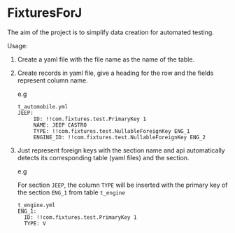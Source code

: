 FixturesForJ
============

The aim of the project is to simplify data creation for automated testing.

Usage:

1. Create a yaml file with the file name as the name of the table.
2. Create records in yaml file, give a heading for the row and the fields represent column name.

   e.g 
   ````
   t_automobile.yml
   JEEP:
        ID: !!com.fixtures.test.PrimaryKey 1
        NAME: JEEP CASTRO
        TYPE: !!com.fixtures.test.NullableForeignKey ENG_1
        ENGINE_ID: !!com.fixtures.test.NullableForeignKey ENG_2
   ````     
3. Just represent foreign keys with the section name and api automatically detects its corresponding table (yaml files) and the section.

   e.g

   For section ````JEEP````, the column ````TYPE```` will be inserted with the primary key of the section ````ENG_1```` from table ```t_engine```

   ````
   t_engine.yml
   ENG_1:
     ID: !!com.fixtures.test.PrimaryKey 1
     TYPE: V
   ````  
